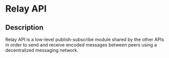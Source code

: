 # Relay API

## Description

Relay API is a low-level publish-subscribe module shared by the other APIs in order to send and receive encoded messages between peers using a decentralized messaging network.
